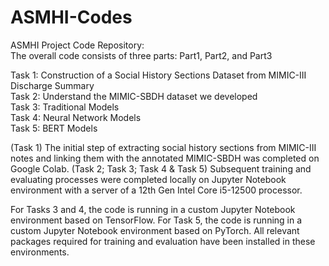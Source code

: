 # ASMHI-Codes
ASMHI Project Code Repository:  
The overall code consists of three parts: Part1, Part2, and Part3

Task 1: Construction of a Social History Sections Dataset from MIMIC-III Discharge Summary  
Task 2: Understand the MIMIC-SBDH dataset we developed  
Task 3: Traditional Models  
Task 4: Neural Network Models  
Task 5: BERT Models

(Task 1) The initial step of extracting social history sections from MIMIC-III notes and linking them with the annotated MIMIC-SBDH was completed on Google Colab.
(Task 2; Task 3; Task 4 & Task 5) Subsequent training and evaluating processes were completed locally on Jupyter Notebook environment with a server of a 12th Gen Intel Core i5-12500 processor.

For Tasks 3 and 4, the code is running in a custom Jupyter Notebook environment based on TensorFlow.
For Task 5, the code is running in a custom Jupyter Notebook environment based on PyTorch.
All relevant packages required for training and evaluation have been installed in these environments.
